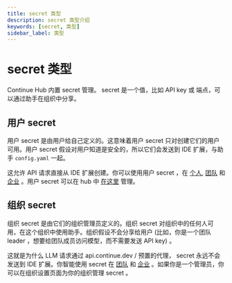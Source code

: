 ```yaml
---
title: secret 类型
description: secret 类型介绍
keywords: [secret, 类型]
sidebar_label: 类型
---
```


# secret 类型

Continue Hub 内置 secret 管理。 secret 是一个值，比如 API key 或 端点，可以通过助手在组织中分享。

## 用户 secret

用户 secret 是由用户给自己定义的。这意味着用户 secret 只对创建它们的用户可用。用户 secret 假设对用户知道是安全的，所以它们会发送到 IDE 扩展，与助手 `config.yaml` 一起。

这允许 API 请求直接从 IDE 扩展创建。你可以使用用户 secret ，在 [个人](../governance/pricing.md#个人), [团队](../governance/pricing.md#团队) 和 [企业](../governance/pricing.md#企业) 。用户 secret 可以在 hub 中 [在这里](https://hub.continue.dev/settings/secrets) 管理。

## 组织 secret

组织 secret 是由它们的组织管理员定义的。组织 secret 对组织中的任何人可用，在这个组织中使用助手。组织假设不会分享给用户 (比如，你是一个团队 leader ，想要给团队成员访问模型，而不需要发送 API key) 。 

这就是为什么 LLM 请求通过 api.continue.dev / 预置的代理， secret 永远不会发送到 IDE 扩展。你智能使用 secret 在 [团队](../governance/pricing.md#团队) 和 [企业](../governance/pricing.md#企业) 。如果你是一个管理员，你可以在组织设置页面为你的组织管理 secret 。

